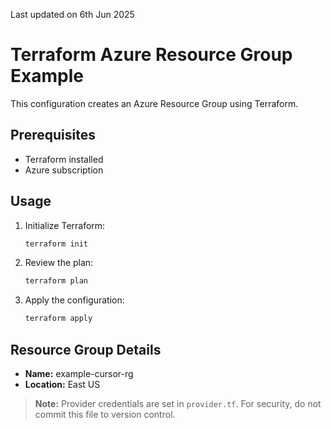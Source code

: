 Last updated on 6th Jun 2025
# Terraform Azure Resource Group Example

This configuration creates an Azure Resource Group using Terraform.

## Prerequisites
- Terraform installed
- Azure subscription

## Usage
1. Initialize Terraform:
   ```sh
   terraform init
   ```
2. Review the plan:
   ```sh
   terraform plan
   ```
3. Apply the configuration:
   ```sh
   terraform apply
   ```

## Resource Group Details
- **Name:** example-cursor-rg
- **Location:** East US

> **Note:** Provider credentials are set in `provider.tf`. For security, do not commit this file to version control. 
